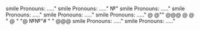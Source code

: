 smile Pronouns: ....."
smile Pronouns: ....."
№"
smile Pronouns: ....."
smile Pronouns: ....."
smile Pronouns: ....."
smile Pronouns: ....."
@
@""
@@@
@
@
"
@
"
"@
№№"#
"
"
@@@
smile Pronouns: ....."
smile Pronouns: ....."
